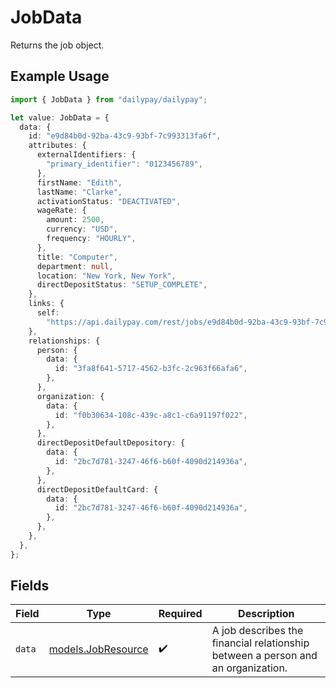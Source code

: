 # JobData

Returns the job object.

## Example Usage

```typescript
import { JobData } from "dailypay/dailypay";

let value: JobData = {
  data: {
    id: "e9d84b0d-92ba-43c9-93bf-7c993313fa6f",
    attributes: {
      externalIdentifiers: {
        "primary_identifier": "0123456789",
      },
      firstName: "Edith",
      lastName: "Clarke",
      activationStatus: "DEACTIVATED",
      wageRate: {
        amount: 2500,
        currency: "USD",
        frequency: "HOURLY",
      },
      title: "Computer",
      department: null,
      location: "New York, New York",
      directDepositStatus: "SETUP_COMPLETE",
    },
    links: {
      self:
        "https://api.dailypay.com/rest/jobs/e9d84b0d-92ba-43c9-93bf-7c993313fa6f",
    },
    relationships: {
      person: {
        data: {
          id: "3fa8f641-5717-4562-b3fc-2c963f66afa6",
        },
      },
      organization: {
        data: {
          id: "f0b30634-108c-439c-a8c1-c6a91197f022",
        },
      },
      directDepositDefaultDepository: {
        data: {
          id: "2bc7d781-3247-46f6-b60f-4090d214936a",
        },
      },
      directDepositDefaultCard: {
        data: {
          id: "2bc7d781-3247-46f6-b60f-4090d214936a",
        },
      },
    },
  },
};
```

## Fields

| Field                                                                            | Type                                                                             | Required                                                                         | Description                                                                      |
| -------------------------------------------------------------------------------- | -------------------------------------------------------------------------------- | -------------------------------------------------------------------------------- | -------------------------------------------------------------------------------- |
| `data`                                                                           | [models.JobResource](../models/jobresource.md)                                   | :heavy_check_mark:                                                               | A job describes the financial relationship between a person and an organization. |